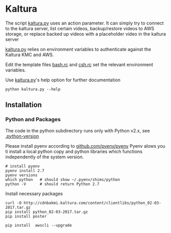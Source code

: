 Kaltura
=======

The script [kaltura.py](kaltura.py) uses an action parameter. It can simply try to connect to the kaltura server,
list certain videos, backup/restore videos to AWS storage, 
or replace backed up videos with a placeholder video in the kaltura server

[kaltura.py](kaltura.py) relies on environment variables to authenticate against the Kaltura KMC  and AWS. 

Edit the template files  [bash.rc](bash.rc) and [csh.rc](csh.rc) set the relevant environment variables. 

Use [kaltura.py](kaltura.py)'s help option for further documentation 

~~~
python kaltura.py --help 
~~~

## Installation

### Python and Packages 

The code in the python subdirectory runs only with Python v2.x, see [.python-version](.python-version)

Please install pyenv according to  [github.com/pyenv/pyenv](https://github.com/pyenv/pyenv) 
Pyenv alows you ti install a local python copy and python libraries 
which functions independently of the system version. 

~~~
# install pyenv 
pyenv install 2.7 
pyenv versions
which python   # should show ~/.pyenv/shims/python
python -V      # should return Python 2.7
~~~

Install necessary packages 

~~~
curl -O http://cdnbakmi.kaltura.com/content/clientlibs/python_02-03-2017.tar.gz
pip install python_02-03-2017.tar.gz
pip install poster 

pip install  awscli --upgrade
~~~
